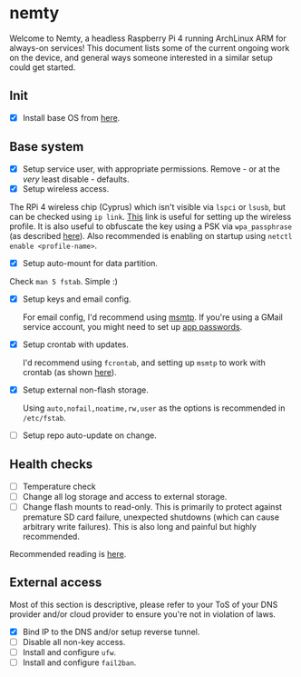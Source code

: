 # nemty
Welcome to Nemty, a headless Raspberry Pi 4 running ArchLinux ARM for always-on services! This document lists some of the current ongoing work on the device, and general ways someone interested in a similar setup could get started.

## Init

- [X] Install base OS from [here](https://archlinuxarm.org/platforms/armv6/raspberry-pi).

## Base system

- [X] Setup service user, with appropriate permissions. Remove - or at the _very_ least disable - defaults.
- [X] Setup wireless access.

The RPi 4 wireless chip (Cyprus) which isn't visible via `lspci` or `lsusb`, but can be checked using `ip link`. [This](https://raspberrypi.stackexchange.com/a/7992) link is useful for setting up the wireless profile. It is also useful to obfuscate the key using a PSK via `wpa_passphrase` (as described [here](https://wiki.archlinux.org/index.php/Netctl#Wireless)). Also recommended is enabling on startup using `netctl enable <profile-name>`.

- [X] Setup auto-mount for data partition.
 
 Check `man 5 fstab`. Simple :)
 
- [X] Setup keys and email config.

  For email config, I'd recommend using [msmtp](https://wiki.archlinux.org/index.php/Msmtp#Installing). If  you're using a GMail service account, you might need to set up [app passwords](https://support.google.com/accounts/answer/185833?hl=en).
- [X] Setup crontab with updates.

  I'd recommend using `fcrontab`, and setting up `msmtp` to work with crontab (as shown [here](https://websistent.com/msmtp-cron/)).
  
- [X] Setup external non-flash storage.

  Using `auto,nofail,noatime,rw,user` as the options is recommended in `/etc/fstab`.
- [ ] Setup repo auto-update on change.

## Health checks
- [ ] Temperature check
- [ ] Change all log storage and access to external storage.
- [ ] Change flash mounts to read-only. This is primarily to protect against premature SD card failure, unexpected shutdowns (which can cause arbitrary write failures). This is also long and painful but highly recommended.

Recommended reading is [here](https://k3a.me/how-to-make-raspberrypi-truly-read-only-reliable-and-trouble-free/).

## External access

Most of this section is descriptive, please refer to your ToS of your DNS provider and/or cloud provider to ensure you're not in violation of laws.

- [X] Bind IP to the DNS and/or setup reverse tunnel.
- [ ] Disable all non-key access.
- [ ] Install and configure `ufw`.
- [ ] Install and configure `fail2ban`.
